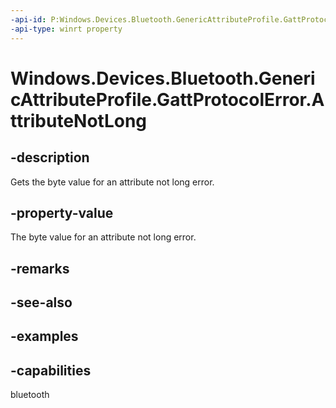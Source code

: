 ```yaml
---
-api-id: P:Windows.Devices.Bluetooth.GenericAttributeProfile.GattProtocolError.AttributeNotLong
-api-type: winrt property
---
```


<!-- Property syntax.
public byte AttributeNotLong { get; }
-->

# Windows.Devices.Bluetooth.GenericAttributeProfile.GattProtocolError.AttributeNotLong

## -description
Gets the byte value for an attribute not long error.

## -property-value
The byte value for an attribute not long error.

## -remarks

## -see-also

## -examples


## -capabilities
bluetooth
